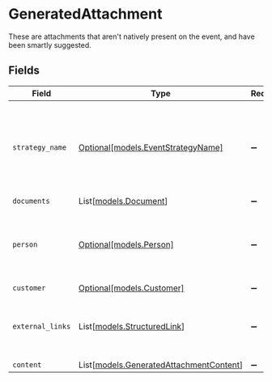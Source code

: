 # GeneratedAttachment

These are attachments that aren't natively present on the event, and have been smartly suggested.


## Fields

| Field                                                                              | Type                                                                               | Required                                                                           | Description                                                                        | Example                                                                            |
| ---------------------------------------------------------------------------------- | ---------------------------------------------------------------------------------- | ---------------------------------------------------------------------------------- | ---------------------------------------------------------------------------------- | ---------------------------------------------------------------------------------- |
| `strategy_name`                                                                    | [Optional[models.EventStrategyName]](../models/eventstrategyname.md)               | :heavy_minus_sign:                                                                 | The name of method used to surface relevant data for a given calendar event.       |                                                                                    |
| `documents`                                                                        | List[[models.Document](../models/document.md)]                                     | :heavy_minus_sign:                                                                 | N/A                                                                                |                                                                                    |
| `person`                                                                           | [Optional[models.Person]](../models/person.md)                                     | :heavy_minus_sign:                                                                 | N/A                                                                                | {<br/>"name": "George Clooney",<br/>"obfuscatedId": "abc123"<br/>}                 |
| `customer`                                                                         | [Optional[models.Customer]](../models/customer.md)                                 | :heavy_minus_sign:                                                                 | N/A                                                                                |                                                                                    |
| `external_links`                                                                   | List[[models.StructuredLink](../models/structuredlink.md)]                         | :heavy_minus_sign:                                                                 | A list of links to external sources outside of Glean.                              |                                                                                    |
| `content`                                                                          | List[[models.GeneratedAttachmentContent](../models/generatedattachmentcontent.md)] | :heavy_minus_sign:                                                                 | N/A                                                                                |                                                                                    |